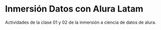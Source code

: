 # Inmersión Datos con Alura Latam
Actividades de la clase 01 y 02 de la inmersión a ciencia de datos de alura.
